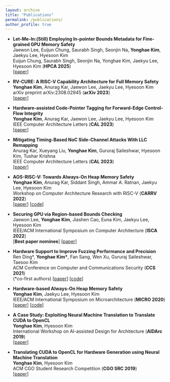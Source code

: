 ```yaml
---
layout: archive
title: "Publications"
permalink: /publications/
author_profile: true
---
```


* <b>Let-Me-In:(Still) Employing In-pointer Bounds Metadata for Fine-grained GPU Memory Safety</b><br>
  Jaewon Lee, Euijun Chung, Saurabh Singh, Seonjin Na, <b>Yonghae Kim</b>, Jaekyu Lee, Hyesoon Kim<br>
  Euijun Chung, Saurabh Singh, Seonjin Na, Yonghae Kim, Jaekyu Lee, Hyesoon Kim (<b>HPCA 2025</b>)<br>
  [<a href='https://ieeexplore.ieee.org/abstract/document/10946781'>paper</a>]

* <b>RV-CURE: A RISC-V Capability Architecture for Full Memory Safety</b><br>
  <b>Yonghae Kim</b>, Anurag Kar, Jaewon Lee, Jaekyu Lee, Hyesoon Kim<br>
  arXiv preprint arXiv:2308.02945 (<b>arXiv 2023</b>)<br>
  [<a href='https://arxiv.org/abs/2308.02945'>paper</a>]

* <b>Hardware-assisted Code-Pointer Tagging for Forward-Edge Control-Flow Integrity</b><br>
  <b>Yonghae Kim</b>, Anurag Kar, Jaewon Lee, Jaekyu Lee, Hyesoon Kim<br>
  IEEE Computer Architecture Letters (<b>CAL 2023</b>)<br>
  [<a href=''>paper</a>]

* <b>Mitigating Timing-Based NoC Side-Channel Attacks With LLC Remapping</b><br>
  Anurag Kar, Xueyang Liu, <b>Yonghae Kim</b>, Gururaj Saileshwar, Hyesoon Kim, Tushar Krishna<br>
  IEEE Computer Architecture Letters (<b>CAL 2023</b>)<br>
  [<a href='https://ieeexplore.ieee.org/document/10124988'>paper</a>]

* <b>AOS-RISC-V: Towards Always-On Heap Memory Safety</b><br>
  <b>Yonghae Kim</b>, Anurag Kar, Siddant Singh, Ammar A. Ratnan, Jaekyu Lee, Hyesoon Kim<br>
  Workshop on Computer Architecture Research with RISC-V (<b>CARRV 2022</b>)<br>
  [<a href='https://carrv.github.io/2022/papers/CARRV2022_paper_5_Kim.pdf'>paper</a>]
  [<a href='https://github.com/yonghaekim/AOS-RISC-V'>code</a>]<br>

* <b>Securing GPU via Region-based Bounds Checking</b><br>
  Jaewon Lee, <b>Yonghae Kim</b>, Jiashen Cao, Euna Kim, Jaekyu Lee, Hyesoon Kim<br>
  IEEE/ACM International Symposium on Computer Architecture (<b>ISCA 2022</b>)<br>
  [<b>Best paper nominee</b>]
  [<a href='https://dl.acm.org/doi/abs/10.1145/3470496.3527420'>paper</a>]<br>

* <b>Hardware Support to Improve Fuzzing Performance and Precision</b><br>
  Ren Ding\*, <b>Yonghae Kim\*</b>, Fan Sang, Wen Xu, Gururaj Saileshwar, Taesoo Kim<br>
  ACM Conference on Computer and Communications Security (<b>CCS 2021</b>)<br>
  (\*co-first authors) [<a href='https://dl.acm.org/doi/abs/10.1145/3460120.3484573'>paper</a>]
  [<a href='https://github.com/sslab-gatech/SNAP'>code</a>]<br>

* <b>Hardware-based Always-On Heap Memory Safety</b><br>
  <b>Yonghae Kim</b>, Jaekyu Lee, Hyesoon Kim<br>
  IEEE/ACM International Symposium on Microarchitecture (<b>MICRO 2020</b>)<br> 
  [<a href='https://ieeexplore.ieee.org/document/9251969'>paper</a>]
  [<a href='https://github.com/yonghaekim/AOS-gem5'>code</a>]

* <b>A Case Study: Exploiting Neural Machine Translation to Translate CUDA to OpenCL</b><br>
  <b>Yonghae Kim</b>, Hyesoon Kim<br>
  International Workshop on AI-assisted Design for Architecture (<b>AIDArc 2019</b>)<br> 
  [<a href='https://arxiv.org/abs/1905.07653'>paper</a>]

* <b>Translating CUDA to OpenCL for Hardware Generation using Neural Machine Translation</b><br>
  <b>Yonghae Kim</b>, Hyesoon Kim<br>
  ACM CGO Student Research Competition (<b>CGO SRC 2019</b>)<br>
  [<a href='https://ieeexplore.ieee.org/document/8661172'>paper</a>]
